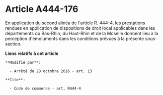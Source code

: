 # Article A444-176

En application du second alinéa de l'article R. 444-4, les prestations rendues en application de dispositions de droit local
applicables dans les départements du Bas-Rhin, du Haut-Rhin et de la Moselle donnent lieu à la perception d'émoluments dans
les conditions prévues à la présente sous-section.

**Liens relatifs à cet article**

	**Modifié par**:

	  - Arrêté du 28 octobre 2016 - art. 13

	**Cite**:

	  - Code de commerce - art. R444-4
